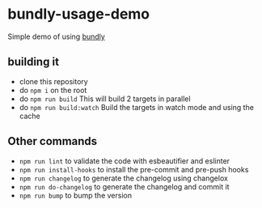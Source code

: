 # bundly-usage-demo
Simple demo of using [bundly](https://npmjs.org/package/bundly)

## building it
- clone this repository
- do `npm i` on the root
- do `npm run build` This will build 2 targets in parallel
- do `npm run build:watch` Build the targets in watch mode and using the cache

## Other commands
- `npm run lint` to validate the code with esbeautifier and eslinter
- `npm run install-hooks` to install the pre-commit and pre-push hooks
- `npm run changelog` to generate the changelog using changelox
- `npm run do-changelog` to generate the changelog and commit it
- `npm run bump` to bump the version

